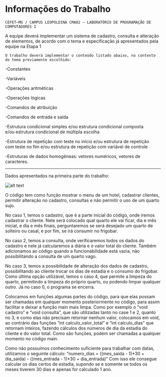 # Informações do Trabalho
`CEFET–MG / CAMPUS LEOPOLDINA
CMA02 – LABORATÓRIO DE PROGRAMAÇÃO DE
COMPUTADORES I`

A equipe deverá implementar um sistema de cadastro, consulta e
alteração de elementos, de acordo com o tema e especificação já
apresentados pela equipe na Etapa 1

`O trabalho deverá implementar o conteúdo listado abaixo, no contexto do
tema previamente escolhido:`

-Constantes

-Variáveis

-Operações aritméticas

-Operações lógicas

-Comandos de atribuição

-Comandos de entrada e saída

-Estrutura condicional simples e/ou estrutura condicional composta  
e/ou estrutura condicional de múltipla escolha

-Estrutura de repetição com teste no início e/ou estrutura de repetição  
com teste no fim e/ou estrutura de repetição com variável de controle

-Estruturas de dados homogêneas: vetores numéricos, vetores de  
caracteres.

----------------------------------

Dados apresentados na primeira parte do trabalho:

![alt text](https://images-ext-1.discordapp.net/external/m75NsKRSS2D8Uwe2KK_hrrI5sQpD07Emie3J6jStTKY/https/i.imgur.com/BbODgFx.png)
 
 
 
  O código tem como função mostrar o menu de um hotel, cadastrar clientes, 
permitir alteração no cadastro, consultas e não permitir o uso de um quarto sujo.

  No caso 1, temos o cadastro, que é a parte inicial do código, onde iremos 
cadastrar o cliente. Nele será colocado qual quarto ele vai ficar, dia e mês inicial, e dia e 
mês finais, perguntaremos se será desejado um quarto de solteiro ou casal, e por fim, se 
irá consumir no frigobar. 

  No caso 2, temos a consulta, onde verificaremos todos os dados do cadastro e
nele já calcularemos a diária e o valor total do cliente. Também adicionamos ao código 
quando a funcionabilidade está vazia, não possibilitando a consulta de um quarto vago.

  No caso 3, temos a possibilidade de alteração dos dados de cadastro, 
possibilitando ao cliente trocar os dias de estadia e o consumo do frigobar.
Como última opção utilizável, temos o caso 4, que permite a limpeza do quarto, 
permitindo a limpeza do próprio quarto, ou podendo limpar qualquer outro.
Já no caso 0, o programa se encerra.

  Colocamos em funções algumas partes do código, para que elas possam ser 
chamadas em qualquer momento posteriormente no código, para assim facilitar e deixar 
a função main mais limpa. Como por exemplo o “void cadastro” e “void consulta”, que 
são utilizadas tanto no case 1 e 2, quanto no 3, e como elas não precisam retornar 
nenhum valor, colocamos em void, ao contrário das funções “int calculo_valor_total” e 
“int calculo_dias” que retornam inteiros, fazendo cálculos dos números de dia da 
estadia do cliente e do valor total. Como são funções, podem ser chamadas a qualquer 
momento no código main.

  Como não possuímos conhecimento suficiente para trabalhar com datas, 
utilizamos o seguinte cálculo:
“numero_dias = ((mes_saida - 1)*30 + dia_saida) - ((mes_entrada - 1)*30 + 
dia_entrada)”
Com isso ele consegue calcular os dias certos de estadia, supondo se e somente se todos 
os meses tiverem 30 dias e apenas for calculado 1 ano. 
